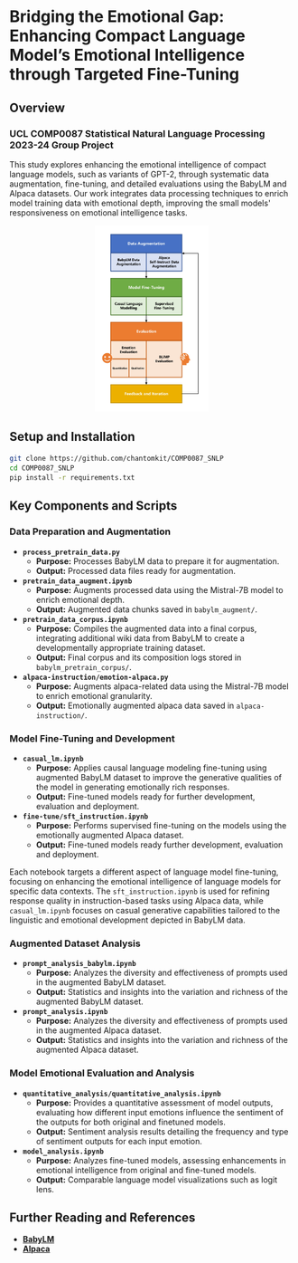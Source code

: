 # Bridging the Emotional Gap: Enhancing Compact Language Model’s Emotional Intelligence through Targeted Fine-Tuning

## Overview
### UCL COMP0087 Statistical Natural Language Processing 2023-24 Group Project
This study explores enhancing the emotional intelligence of compact language models, such as variants of GPT-2, through systematic data augmentation, fine-tuning, and detailed evaluations using the BabyLM and Alpaca datasets. Our work integrates data processing techniques to enrich model training data with emotional depth, improving the small models' responsiveness on emotional intelligence tasks.

<div align="center">
  <img src="fig.jpg" alt="NLPeekaboo" width="40%">
</div>

## Setup and Installation
```bash
git clone https://github.com/chantomkit/COMP0087_SNLP
cd COMP0087_SNLP
pip install -r requirements.txt
```

## Key Components and Scripts
### Data Preparation and Augmentation
- **`process_pretrain_data.py`**
    - **Purpose:** Processes BabyLM data to prepare it for augmentation.
    - **Output:** Processed data files ready for augmentation.
- **`pretrain_data_augment.ipynb`**
    - **Purpose:** Augments processed data using the Mistral-7B model to enrich emotional depth.
    - **Output:** Augmented data chunks saved in `babylm_augment/`.
- **`pretrain_data_corpus.ipynb`**
    - **Purpose:** Compiles the augmented data into a final corpus, integrating additional wiki data from BabyLM to create a developmentally appropriate training dataset.
    - **Output:** Final corpus and its composition logs stored in `babylm_pretrain_corpus/`.
- **`alpaca-instruction/emotion-alpaca.py`**
    - **Purpose:** Augments alpaca-related data using the Mistral-7B model to enrich emotional granularity.
    - **Output:** Emotionally augmented alpaca data saved in `alpaca-instruction/`.

### Model Fine-Tuning and Development
- **`casual_lm.ipynb`**
   - **Purpose:** Applies causal language modeling fine-tuning using augmented BabyLM dataset to improve the generative qualities of the model in generating emotionally rich responses.
   - **Output:** Fine-tuned models ready for further development, evaluation and deployment.
- **`fine-tune/sft_instruction.ipynb`**
   - **Purpose:** Performs supervised fine-tuning on the models using the emotionally augmented Alpaca dataset.
   - **Output:** Fine-tuned models ready further development, evaluation and deployment.

Each notebook targets a different aspect of language model fine-tuning, focusing on enhancing the emotional intelligence of language models for specific data contexts. The `sft_instruction.ipynb` is used for refining response quality in instruction-based tasks using Alpaca data, while `casual_lm.ipynb` focuses on casual generative capabilities tailored to the linguistic and emotional development depicted in BabyLM data.

### Augmented Dataset Analysis
- **`prompt_analysis_babylm.ipynb`**
    - **Purpose:** Analyzes the diversity and effectiveness of prompts used in the augmented BabyLM dataset.
    - **Output:** Statistics and insights into the variation and richness of the augmented BabyLM dataset.
- **`prompt_analysis.ipynb`**
    - **Purpose:** Analyzes the diversity and effectiveness of prompts used in the augmented Alpaca dataset.
    - **Output:** Statistics and insights into the variation and richness of the augmented Alpaca dataset.

### Model Emotional Evaluation and Analysis
- **`quantitative_analysis/quantitative_analysis.ipynb`**
    - **Purpose:** Provides a quantitative assessment of model outputs, evaluating how different input emotions influence the sentiment of the outputs for both original and finetuned models.
    - **Output:** Sentiment analysis results detailing the frequency and type of sentiment outputs for each input emotion.
- **`model_analysis.ipynb`**
    - **Purpose:** Analyzes fine-tuned models, assessing enhancements in emotional intelligence from original and fine-tuned models.
    - **Output:** Comparable language model visualizations such as logit lens.


## Further Reading and References
- **[BabyLM](https://babylm.github.io/)**
- **[Alpaca](https://huggingface.co/datasets/tatsu-lab/alpaca)**
